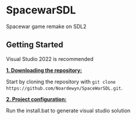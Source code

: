# SpacewarSDL
 Spacewar  game remake on SDL2

## Getting Started
Visual Studio 2022 is recommended

<ins>**1. Downloading the repository:**</ins>

Start by cloning the repository with `git clone https://github.com/Noardewyn/SpaceWarSDL.git`.

<ins>**2. Project configuration:**</ins>
   
Run the install.bat to generate visual studio solution
